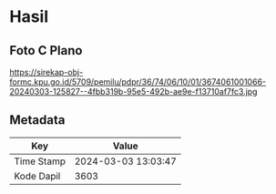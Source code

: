# Hasil

## Foto C Plano

https://sirekap-obj-formc.kpu.go.id/5709/pemilu/pdpr/36/74/06/10/01/3674061001066-20240303-125827--4fbb319b-95e5-492b-ae9e-f13710af7fc3.jpg


## Metadata

| Key        | Value               |
| ---------- | ------------------- |
| Time Stamp | 2024-03-03 13:03:47 |
| Kode Dapil | 3603                |



